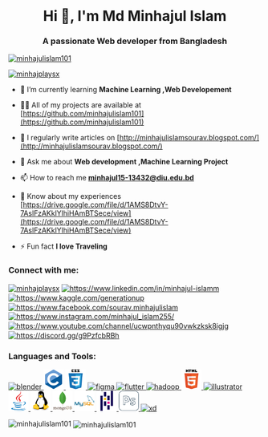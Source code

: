 <img src="https://giphy.com/clips/t5hXhd8P8zTe6s0yhW?utm_source=media-link&utm_medium=landing&utm_campaign=Media%20Links&utm_term=https://giphy.com/" alt="">
<h1 align="center">Hi 👋, I'm Md Minhajul Islam</h1>
<h3 align="center">A passionate Web developer from Bangladesh</h3>


<p align="left"> <a href="https://github.com/ryo-ma/github-profile-trophy"><img src="https://github-profile-trophy.vercel.app/?username=minhajulislam101" alt="minhajulislam101" /></a> </p>

<p align="left"> <a href="https://twitter.com/minhajplaysx" target="blank"><img src="https://img.shields.io/twitter/follow/minhajplaysx?logo=twitter&style=for-the-badge" alt="minhajplaysx" /></a> </p>

- 🌱 I’m currently learning **Machine Learning ,Web Developement**

- 👨‍💻 All of my projects are available at [https://github.com/minhajulislam101](https://github.com/minhajulislam101)

- 📝 I regularly write articles on [http://minhajulislamsourav.blogspot.com/](http://minhajulislamsourav.blogspot.com/)

- 💬 Ask me about **Web development ,Machine Learning Project**

- 📫 How to reach me **minhajul15-13432@diu.edu.bd**

- 📄 Know about my experiences [https://drive.google.com/file/d/1AMS8DtvY-7AslFzAKklYlhiHAmBTSece/view](https://drive.google.com/file/d/1AMS8DtvY-7AslFzAKklYlhiHAmBTSece/view)

- ⚡ Fun fact **I love Traveling**

<h3 align="left">Connect with me:</h3>
<p align="left">
<a href="https://twitter.com/minhajplaysx" target="blank"><img align="center" src="https://raw.githubusercontent.com/rahuldkjain/github-profile-readme-generator/master/src/images/icons/Social/twitter.svg" alt="minhajplaysx" height="30" width="40" /></a>
<a href="https://linkedin.com/in/https://www.linkedin.com/in/minhajul-islamm" target="blank"><img align="center" src="https://raw.githubusercontent.com/rahuldkjain/github-profile-readme-generator/master/src/images/icons/Social/linked-in-alt.svg" alt="https://www.linkedin.com/in/minhajul-islamm" height="30" width="40" /></a>
<a href="https://kaggle.com/https://www.kaggle.com/generationup" target="blank"><img align="center" src="https://raw.githubusercontent.com/rahuldkjain/github-profile-readme-generator/master/src/images/icons/Social/kaggle.svg" alt="https://www.kaggle.com/generationup" height="30" width="40" /></a>
<a href="https://fb.com/https://www.facebook.com/sourav.minhajulislam" target="blank"><img align="center" src="https://raw.githubusercontent.com/rahuldkjain/github-profile-readme-generator/master/src/images/icons/Social/facebook.svg" alt="https://www.facebook.com/sourav.minhajulislam" height="30" width="40" /></a>
<a href="https://instagram.com/https://www.instagram.com/minhajul_islam255/" target="blank"><img align="center" src="https://raw.githubusercontent.com/rahuldkjain/github-profile-readme-generator/master/src/images/icons/Social/instagram.svg" alt="https://www.instagram.com/minhajul_islam255/" height="30" width="40" /></a>
<a href="https://www.youtube.com/c/https://www.youtube.com/channel/ucwpnthyqu90vwkzksk8igjg" target="blank"><img align="center" src="https://raw.githubusercontent.com/rahuldkjain/github-profile-readme-generator/master/src/images/icons/Social/youtube.svg" alt="https://www.youtube.com/channel/ucwpnthyqu90vwkzksk8igjg" height="30" width="40" /></a>
<a href="https://discord.gg/https://discord.gg/g9PzfcbRBh" target="blank"><img align="center" src="https://raw.githubusercontent.com/rahuldkjain/github-profile-readme-generator/master/src/images/icons/Social/discord.svg" alt="https://discord.gg/g9PzfcbRBh" height="30" width="40" /></a>
</p>

<h3 align="left">Languages and Tools:</h3>
<p align="left"> <a href="https://www.blender.org/" target="_blank" rel="noreferrer"> <img src="https://download.blender.org/branding/community/blender_community_badge_white.svg" alt="blender" width="40" height="40"/> </a> <a href="https://www.cprogramming.com/" target="_blank" rel="noreferrer"> <img src="https://raw.githubusercontent.com/devicons/devicon/master/icons/c/c-original.svg" alt="c" width="40" height="40"/> </a> <a href="https://www.w3schools.com/css/" target="_blank" rel="noreferrer"> <img src="https://raw.githubusercontent.com/devicons/devicon/master/icons/css3/css3-original-wordmark.svg" alt="css3" width="40" height="40"/> </a> <a href="https://www.figma.com/" target="_blank" rel="noreferrer"> <img src="https://www.vectorlogo.zone/logos/figma/figma-icon.svg" alt="figma" width="40" height="40"/> </a> <a href="https://flutter.dev" target="_blank" rel="noreferrer"> <img src="https://www.vectorlogo.zone/logos/flutterio/flutterio-icon.svg" alt="flutter" width="40" height="40"/> </a> <a href="https://hadoop.apache.org/" target="_blank" rel="noreferrer"> <img src="https://www.vectorlogo.zone/logos/apache_hadoop/apache_hadoop-icon.svg" alt="hadoop" width="40" height="40"/> </a> <a href="https://www.w3.org/html/" target="_blank" rel="noreferrer"> <img src="https://raw.githubusercontent.com/devicons/devicon/master/icons/html5/html5-original-wordmark.svg" alt="html5" width="40" height="40"/> </a> <a href="https://www.adobe.com/in/products/illustrator.html" target="_blank" rel="noreferrer"> <img src="https://www.vectorlogo.zone/logos/adobe_illustrator/adobe_illustrator-icon.svg" alt="illustrator" width="40" height="40"/> </a> <a href="https://www.java.com" target="_blank" rel="noreferrer"> <img src="https://raw.githubusercontent.com/devicons/devicon/master/icons/java/java-original.svg" alt="java" width="40" height="40"/> </a> <a href="https://www.linux.org/" target="_blank" rel="noreferrer"> <img src="https://raw.githubusercontent.com/devicons/devicon/master/icons/linux/linux-original.svg" alt="linux" width="40" height="40"/> </a> <a href="https://www.mongodb.com/" target="_blank" rel="noreferrer"> <img src="https://raw.githubusercontent.com/devicons/devicon/master/icons/mongodb/mongodb-original-wordmark.svg" alt="mongodb" width="40" height="40"/> </a> <a href="https://www.mysql.com/" target="_blank" rel="noreferrer"> <img src="https://raw.githubusercontent.com/devicons/devicon/master/icons/mysql/mysql-original-wordmark.svg" alt="mysql" width="40" height="40"/> </a> <a href="https://pandas.pydata.org/" target="_blank" rel="noreferrer"> <img src="https://raw.githubusercontent.com/devicons/devicon/2ae2a900d2f041da66e950e4d48052658d850630/icons/pandas/pandas-original.svg" alt="pandas" width="40" height="40"/> </a> <a href="https://www.photoshop.com/en" target="_blank" rel="noreferrer"> <img src="https://raw.githubusercontent.com/devicons/devicon/master/icons/photoshop/photoshop-line.svg" alt="photoshop" width="40" height="40"/> </a> <a href="https://www.adobe.com/products/xd.html" target="_blank" rel="noreferrer"> <img src="https://cdn.worldvectorlogo.com/logos/adobe-xd.svg" alt="xd" width="40" height="40"/> </a> </p>

<p><img align="left" src="https://github-readme-stats.vercel.app/api/top-langs?username=minhajulislam101&show_icons=true&locale=en&layout=compact" alt="minhajulislam101" /></p>

<p>&nbsp;<img align="center" src="https://github-readme-stats.vercel.app/api?username=minhajulislam101&show_icons=true&locale=en" alt="minhajulislam101" /></p>

